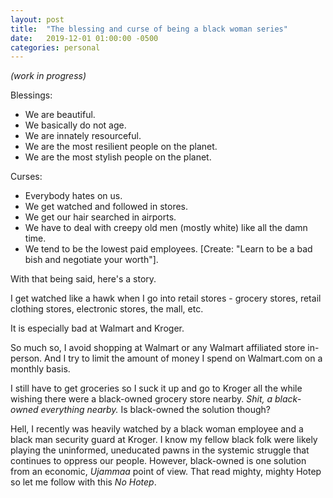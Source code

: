 ```yaml
---
layout: post
title:  "The blessing and curse of being a black woman series"
date:   2019-12-01 01:00:00 -0500
categories: personal
---
```

*(work in progress)*


Blessings:
- We are beautiful.
- We basically do not age.
- We are innately resourceful.
- We are the most resilient people on the planet.
- We are the most stylish people on the planet.

Curses:
- Everybody hates on us. 
- We get watched and followed in stores.
- We get our hair searched in airports.
- We have to deal with creepy old men (mostly white) like all the damn time.
- We tend to be the lowest paid employees. [Create: "Learn to be a bad bish and negotiate your worth"].


With that being said, here's a story. 

I get watched like a hawk when I go into retail stores - grocery stores, retail clothing stores, electronic stores, the mall, etc.

It is especially bad at Walmart and Kroger. 

So much so, I avoid shopping at Walmart or any Walmart affiliated store in-person. And I try to limit the amount of money I spend on Walmart.com on a monthly basis. 

I still have to get groceries so I suck it up and go to Kroger all the while wishing there were a black-owned grocery store nearby. *Shit, a black-owned everything nearby.* Is black-owned the solution though? 

Hell, I recently was heavily watched by a black woman employee and a black man security guard at Kroger. I know my fellow black folk were likely playing the uninformed, uneducated pawns in the systemic struggle that continues to oppress our people. However, black-owned is one solution from an economic, *Ujammaa* point of view. That read mighty, mighty Hotep so let me follow with this *No Hotep*. 


